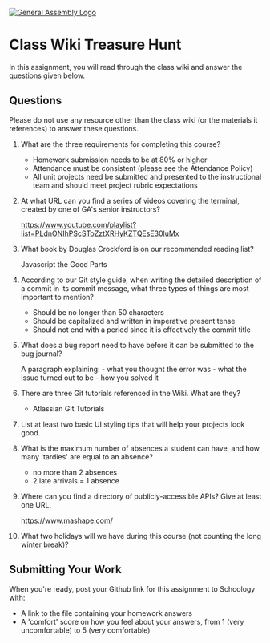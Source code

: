 [![General Assembly Logo](https://camo.githubusercontent.com/1a91b05b8f4d44b5bbfb83abac2b0996d8e26c92/687474703a2f2f692e696d6775722e636f6d2f6b6538555354712e706e67)](https://generalassemb.ly/education/web-development-immersive)

# Class Wiki Treasure Hunt

In this assignment, you will read through the class wiki and answer the
questions given below.

## Questions

Please do not use any resource other than the class wiki
(or the materials it references)
to answer these questions.

1.  What are the three requirements for completing this course?
    
    - Homework submission needs to be at 80% or higher
    - Attendance must be consistent (please see the Attendance Policy)
    - All unit projects need be submitted and presented to the instructional team and should meet project rubric expectations

2.  At what URL can you find a series of videos covering the terminal, created
    by one of GA's senior instructors?

    https://www.youtube.com/playlist?list=PLdnONIhPScSToZztXRHyKZTQEsE30luMx

3.  What book by Douglas Crockford is on our recommended reading list?

    Javascript the Good Parts

4.  According to our Git style guide, when writing the detailed description of
    a commit in its commit message, what three types of things are most
    important to mention?

    - Should be no longer than 50 characters
    - Should be capitalized and written in imperative present tense
    - Should not end with a period since it is effectively the commit title

5.  What does a bug report need to have before it can be submitted to the bug
    journal?

    A paragraph explaining: 
        - what you thought the error was
        - what the issue turned out to be 
        - how you solved it

6.  There are three Git tutorials referenced in the Wiki. What are they?

    - Atlassian Git Tutorials

7.  List at least two basic UI styling tips that will help your projects
    look good.

    

8.  What is the maximum number of absences a student can have, and how many
    'tardies' are equal to an absence?

    - no more than 2 absences
    - 2 late arrivals = 1 absence

9.  Where can you find a directory of publicly-accessible APIs?
    Give at least one URL.

    https://www.mashape.com/

10. What two holidays will we have during this course (not counting the long
    winter break)?



## Submitting Your Work

When you're ready, post your Github link for this assignment to Schoology with:

- A link to the file containing your homework answers
- A 'comfort' score on how you feel about your answers, 
from 1 (very uncomfortable) to 5 (very comfortable)
